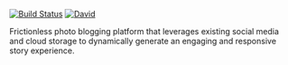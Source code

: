 [![Build Status](https://travis-ci.org/Jason-Abbott/trail-image.svg?branch=master)](https://travis-ci.org/Jason-Abbott/trail-image)
[![David](https://david-dm.org/Jason-Abbott/trail-image.svg)](https://david-dm.org/Jason-Abbott/trail-image)


Frictionless photo blogging platform that leverages existing social media and cloud storage to dynamically generate an engaging and responsive story experience.